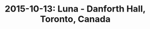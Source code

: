 ---
layout: show
title: '2015-10-13: Luna - Danforth Hall, Toronto, Canada'
name: 2015-10-13-luna-danforth-hall-toronto-canada
artist-name: 'Luna'
show-venue: 'Danforth Hall, Toronto, Canada'
show-setlist: 
show-date: 2015-10-13
show-radio: 
show-lastfm: 
show-cancelled: 
performers: [
  "Dean Wareham - guitar/vocals",
  "Sean Eden - guitar",
  "Lee Wall - drums",
  "Britta Phillips - bass"
  ]
facebook-event-url: 
show-poster-url: 
show-ticket-url: 'http://www.ticketmaster.ca/event/10004EA7D74C744E'
show-venue-website: 
show-additional: 
---